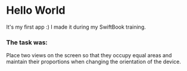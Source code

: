 # Hello World
It's my first app :)
I made it during my SwiftBook training.

### The task was:
Place two views on the screen so that they occupy equal areas and maintain their proportions when changing the orientation of the device.
